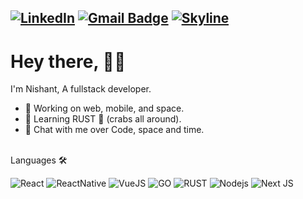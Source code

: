 
[![LinkedIn](https://img.shields.io/twitter/url?color=%230072b1&label=connect&logo=linkedin&logoColor=%230072b1&style=flat-square&url=https://www.linkedin.com/in/nishant-jha-29112000/)](https://www.linkedin.com/in/nishant-jha-29112000/)
[![Gmail Badge](https://img.shields.io/badge/-jhanishant2000@gmail.com-c14438?style=flat-square&logo=Gmail&logoColor=white&link=mailto:jhanishant2000@gmail.com)](mailto:jhanishant2000@gmail.com)
[![Skyline](https://img.shields.io/badge/GitHub-100000?style=for-the-badge&logo=github&logoColor=white&url=https://skyline.github.com/jhaji2911/2022)](https://skyline.github.com/jhaji2911/2022)
---

# Hey there, 🙋🏽
I'm Nishant, A fullstack developer.
<br/>


- 🔭 Working on web, mobile, and space.
- 🌱 Learning RUST 🦀 (crabs all around).
- 💬 Chat with me over Code, space and time.

<br/>
Languages  🛠 


![React](https://img.shields.io/badge/-React-61DAFB?style=flat-square&logo=react&logoColor=ffffff)
![ReactNative](https://img.shields.io/badge/React_Native-20232A?style=for-the-badge&logo=react&logoColor=61DAFB)
![VueJS](https://img.shields.io/badge/Vue.js-35495E?style=for-the-badge&logo=vue.js&logoColor=4FC08D)
![GO](https://img.shields.io/badge/Rust-000000?style=for-the-badge&logo=go&logoColor=white)
![RUST](https://img.shields.io/badge/Rust-000000?style=for-the-badge&logo=rust&logoColor=white)
![Nodejs](https://img.shields.io/badge/-Nodejs-339933?style=flat-square&logo=Node.js&logoColor=ffffff)
![Next JS](https://img.shields.io/badge/Next-black?style=for-the-badge&logo=next.js&logoColor=white)
<br/>

   


